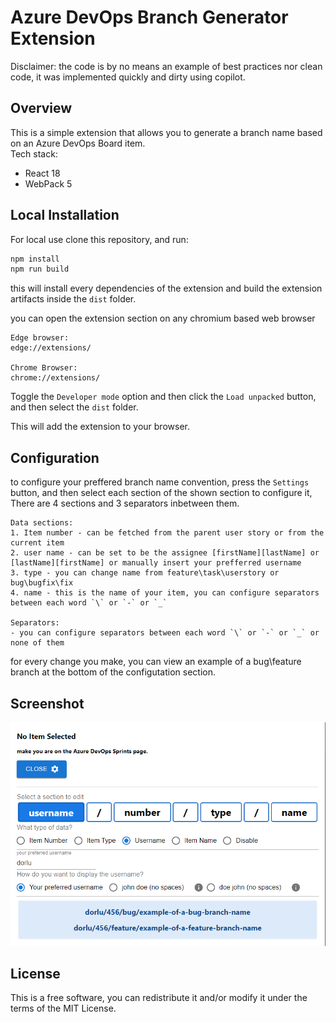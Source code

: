 # Azure DevOps Branch Generator Extension
Disclaimer: the code is by no means an example of best practices nor clean code, it was implemented quickly and dirty using copilot.
## Overview

This is a simple extension that allows you to generate a branch name based on an Azure DevOps Board item.  
Tech stack:

- React 18
- WebPack 5

## Local Installation

For local use clone this repository, and run:

```bash
npm install
npm run build
```
this will install every dependencies of the extension and build the extension artifacts inside the `dist` folder.

 you can open the extension section on any chromium based web browser

```text
Edge browser:
edge://extensions/

Chrome Browser:
chrome://extensions/
```

Toggle the `Developer mode` option and then click the `Load unpacked` button, and then select the `dist` folder.

This will add the extension to your browser.

## Configuration

to configure your preffered branch name convention, press the `Settings` button,
and then select each section of the shown section to configure it,  
There are 4 sections and 3 separators inbetween them.

```text
Data sections:
1. Item number - can be fetched from the parent user story or from the current item
2. user name - can be set to be the assignee [firstName][lastName] or [lastName][firstName] or manually insert your prefferred username
3. type - you can change name from feature\task\userstory or bug\bugfix\fix
4. name - this is the name of your item, you can configure separators between each word `\` or `-` or `_`

Separators:
- you can configure separators between each word `\` or `-` or `_` or none of them
```
for every change you make, you can view an example of a bug\feature branch at the bottom of the configutation section.

## Screenshot

![scr1](assets/screenshot1.png)

## License

This is a free software, you can redistribute it and/or modify it under the terms of the MIT License.
